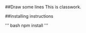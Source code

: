 ##Draw some lines
  This is classwork. 

##installing instructions
  
  '''
    bash
    npm install
  '''

